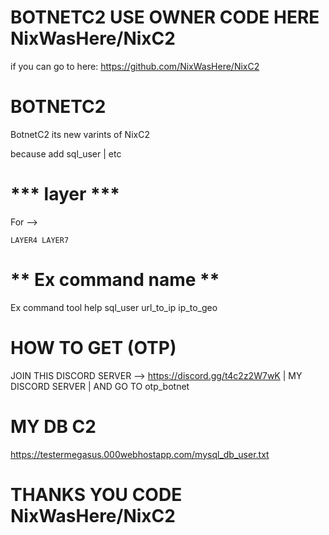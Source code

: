 # BOTNETC2 USE OWNER CODE HERE NixWasHere/NixC2

if you can go to here:
https://github.com/NixWasHere/NixC2

# BOTNETC2

BotnetC2 its new varints of NixC2

because add sql_user | etc

# *** layer ***
For --> 
```
LAYER4 LAYER7
```

# ** Ex command name **
Ex command tool
help sql_user url_to_ip ip_to_geo
  
# HOW TO GET (OTP)
  
  JOIN THIS DISCORD SERVER --> https://discord.gg/t4c2z2W7wK | MY DISCORD SERVER | AND GO TO otp_botnet
  
 # MY DB C2
 
  https://testermegasus.000webhostapp.com/mysql_db_user.txt

# THANKS YOU CODE NixWasHere/NixC2 #
